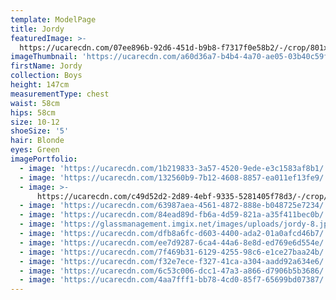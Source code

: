 ```yaml
---
template: ModelPage
title: Jordy
featuredImage: >-
  https://ucarecdn.com/07ee896b-92d6-451d-b9b8-f7317f0e58b2/-/crop/801x624/0,0/-/preview/
imageThumbnail: 'https://ucarecdn.com/a60d36a7-b4b4-4a70-ae05-03b40c59f0c7/'
firstName: Jordy
collection: Boys
height: 147cm
measurementType: chest
waist: 58cm
hips: 58cm
size: 10-12
shoeSize: '5'
hair: Blonde
eyes: Green
imagePortfolio:
  - image: 'https://ucarecdn.com/1b219833-3a57-4520-9ede-e3c1583af8b1/'
  - image: 'https://ucarecdn.com/132560b9-7b12-4608-8857-ea011ef13fe9/'
  - image: >-
      https://ucarecdn.com/c49d52d2-2d89-4ebf-9335-5281405f78d3/-/crop/502x554/0,3/-/preview/
  - image: 'https://ucarecdn.com/63987aea-4561-4872-888e-b048725e7234/'
  - image: 'https://ucarecdn.com/84ead89d-fb6a-4d59-821a-a35f411bec0b/'
  - image: 'https://glassmanagement.imgix.net/images/uploads/jordy-8.jpg'
  - image: 'https://ucarecdn.com/dfb8a6fc-d603-4400-ada2-01a0afcd46b7/'
  - image: 'https://ucarecdn.com/ee7d9287-6ca4-44a6-8e8d-ed769e6d554e/'
  - image: 'https://ucarecdn.com/7f469b31-6129-4255-98c6-e1ce27baa24b/'
  - image: 'https://ucarecdn.com/f32e7ece-f327-41ca-a304-aadd92a634e6/'
  - image: 'https://ucarecdn.com/6c53c006-dcc1-47a3-a866-d7906b5b3686/'
  - image: 'https://ucarecdn.com/4aa7fff1-bb78-4cd0-85f7-65699bd07387/'
---
```


